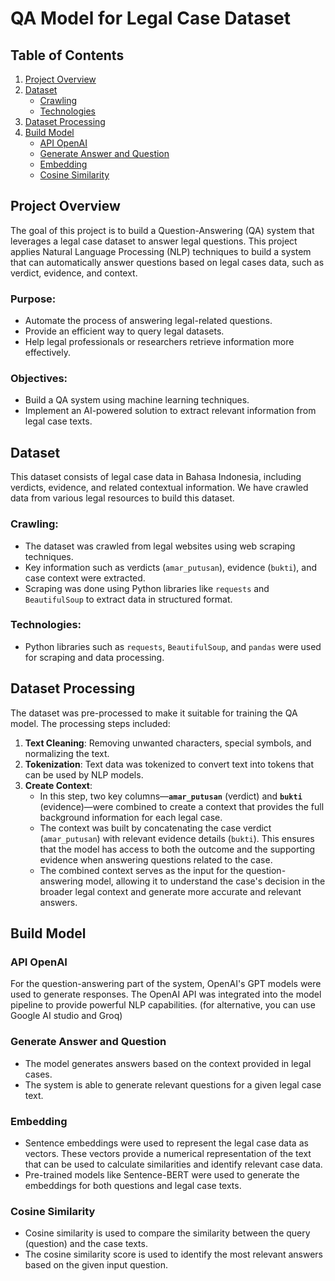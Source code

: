 # QA Model for Legal Case Dataset

## Table of Contents
1. [Project Overview](#project-overview)
2. [Dataset](#dataset)
    - [Crawling](#crawling)
    - [Technologies](#technologies)
3. [Dataset Processing](#dataset-processing)
4. [Build Model](#build-model)
    - [API OpenAI](#api-openai)
    - [Generate Answer and Question](#generate-answer-and-question)
    - [Embedding](#embedding)
    - [Cosine Similarity](#cosine-similarity)

## Project Overview
The goal of this project is to build a Question-Answering (QA) system that leverages a legal case dataset to answer legal questions. This project applies Natural Language Processing (NLP) techniques to build a system that can automatically answer questions based on legal cases data, such as verdict, evidence, and context.

### Purpose:
- Automate the process of answering legal-related questions.
- Provide an efficient way to query legal datasets.
- Help legal professionals or researchers retrieve information more effectively.

### Objectives:
- Build a QA system using machine learning techniques.
- Implement an AI-powered solution to extract relevant information from legal case texts.

## Dataset
This dataset consists of legal case data in Bahasa Indonesia, including verdicts, evidence, and related contextual information. We have crawled data from various legal resources to build this dataset.

### Crawling:
- The dataset was crawled from legal websites using web scraping techniques.
- Key information such as verdicts (`amar_putusan`), evidence (`bukti`), and case context were extracted.
- Scraping was done using Python libraries like `requests` and `BeautifulSoup` to extract data in structured format.

### Technologies:
- Python libraries such as `requests`, `BeautifulSoup`, and `pandas` were used for scraping and data processing.

## Dataset Processing
The dataset was pre-processed to make it suitable for training the QA model. The processing steps included:

1. **Text Cleaning**: Removing unwanted characters, special symbols, and normalizing the text.
2. **Tokenization**: Text data was tokenized to convert text into tokens that can be used by NLP models.
3. **Create Context**: 
   - In this step, two key columns—**`amar_putusan`** (verdict) and **`bukti`** (evidence)—were combined to create a context that provides the full background information for each legal case. 
   - The context was built by concatenating the case verdict (`amar_putusan`) with relevant evidence details (`bukti`). This ensures that the model has access to both the outcome and the supporting evidence when answering questions related to the case.
   - The combined context serves as the input for the question-answering model, allowing it to understand the case's decision in the broader legal context and generate more accurate and relevant answers.

## Build Model

### API OpenAI
For the question-answering part of the system, OpenAI's GPT models were used to generate responses. The OpenAI API was integrated into the model pipeline to provide powerful NLP capabilities. (for alternative, you can use Google AI studio and Groq)

### Generate Answer and Question
- The model generates answers based on the context provided in legal cases.
- The system is able to generate relevant questions for a given legal case text.

### Embedding
- Sentence embeddings were used to represent the legal case data as vectors. These vectors provide a numerical representation of the text that can be used to calculate similarities and identify relevant case data.
- Pre-trained models like Sentence-BERT were used to generate the embeddings for both questions and legal case texts.

### Cosine Similarity
- Cosine similarity is used to compare the similarity between the query (question) and the case texts.
- The cosine similarity score is used to identify the most relevant answers based on the given input question.
